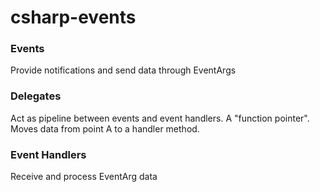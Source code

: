 # csharp-events

### Events
Provide notifications and send data through EventArgs

### Delegates
Act as pipeline between events and event handlers. A "function pointer". Moves data from point A to a handler method.

### Event Handlers
Receive and process EventArg data

